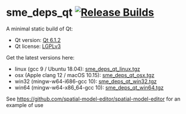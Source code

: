# sme_deps_qt [![Release Builds](https://github.com/spatial-model-editor/sme_deps_qt/actions/workflows/release.yml/badge.svg)](https://github.com/spatial-model-editor/sme_deps_qt/actions/workflows/release.yml)

A minimal static build of Qt:

- Qt version: [Qt 6.1.2](https://doc.qt.io/qt-6/)
- Qt license: [LGPLv3](https://doc.qt.io/qt-6/lgpl.html)

Get the latest versions here:

- linux (gcc 9 / Ubuntu 18.04): [sme_deps_qt_linux.tgz](https://github.com/spatial-model-editor/sme_deps_qt/releases/latest/download/sme_deps_qt_linux.tgz)
- osx (Apple clang 12 / macOS 10.15): [sme_deps_qt_osx.tgz](https://github.com/spatial-model-editor/sme_deps_qt/releases/latest/download/sme_deps_qt_osx.tgz)
- win32 (mingw-w64-i686-gcc 10): [sme_deps_qt_win32.tgz](https://github.com/spatial-model-editor/sme_deps_qt/releases/latest/download/sme_deps_qt_win32.tgz)
- win64 (mingw-w64-x86_64-gcc 10): [sme_deps_qt_win64.tgz](https://github.com/spatial-model-editor/sme_deps_qt/releases/latest/download/sme_deps_qt_win64.tgz)

See <https://github.com/spatial-model-editor/spatial-model-editor> for an example of use
